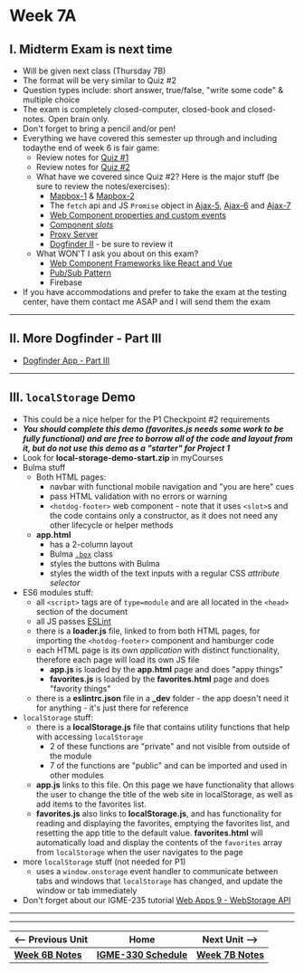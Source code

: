 # Week 7A

## I. Midterm Exam is next time
- Will be given next class (Thursday 7B)
- The format will be very similar to Quiz #2
- Question types include: short answer, true/false, "write some code" & multiple choice
- The exam is completely closed-computer, closed-book and closed-notes.  Open brain only.
- Don't forget to bring a pencil and/or pen!
- Everything we have covered this semester up through and including todaythe end of week 6 is fair game:
  - Review notes for [Quiz #1](./04A.md#i-review-quiz-1)
  - Review notes for [Quiz #2](./06A.md#i-review-quiz-2)
  - What have we covered since Quiz #2? Here is the major stuff (be sure to review the notes/exercises):
    - [Mapbox-1](https://github.com/tonethar/IGME-330-Master/blob/master/notes/HW-mapbox-1.md) & [Mapbox-2](https://github.com/tonethar/IGME-330-Master/blob/master/notes/HW-mapbox-1.md)
    - The `fetch` api and JS `Promise` object in [Ajax-5](https://github.com/tonethar/IGME-330-Master/blob/master/notes/HW-ajax-5.md), [Ajax-6](https://github.com/tonethar/IGME-330-Master/blob/master/notes/HW-ajax-6.md) and [Ajax-7](https://github.com/tonethar/IGME-330-Master/blob/master/notes/HW-ajax-7.md)
    - [Web Component properties and custom events](./04B.md#iii-web-components)
    - [Component *slots*](./05A.md#iii-finish-up-web-components)
    - [Proxy Server](./06A.md#iii-cors-authentication--proxy-servers)
    - [Dogfinder II](https://github.com/tonethar/IGME-330-Master/blob/master/notes/dogfinder-2.md) - be sure to review it
  - What WON'T I ask you about on this exam?
    - [Web Component Frameworks like React and Vue](./05A.md#iii-finish-up-web-components)
    - [Pub/Sub Pattern](./05A.md#iv-an-alternative-to-custom-events---the-pubsub-pattern)
    - Firebase
- If you have accommodations and prefer to take the exam at the testing center, have them contact me ASAP and I will send them the exam

<hr>

## II. More Dogfinder - Part III
- [Dogfinder App - Part III](https://github.com/tonethar/IGME-330-Master/blob/master/notes/dogfinder-3.md)

<hr>

## III. `localStorage` Demo
- This could be a nice helper for the P1 Checkpoint #2 requirements
- ***You should complete this demo (favorites.js needs some work to be fully functional) and are free to borrow all of the code and layout from it, but do not use this demo as a "starter" for Project 1***
- Look for **local-storage-demo-start.zip** in myCourses
- Bulma stuff
  - Both HTML pages:
    - navbar with functional mobile navigation and "you are here" cues
    - pass HTML validation with no errors or warning
    - `<hotdog-footer>` web component - note that it uses `<slot>`s and the code contains only a constructor, as it does not need any other lifecycle or helper methods
  - **app.html**
    - has a 2-column layout
    - Bulma [`.box`](https://bulma.io/documentation/elements/box/) class
    - styles the buttons with Bulma
    - styles the width of the text inputs with a regular CSS *attribute selector*
- ES6 modules stuff:
  - all `<script>` tags are of `type=module` and are all located in the `<head>` section of the document
  - all JS passes [ESLint](https://eslint.org/demo)
  - there is a **loader.js** file, linked to from both HTML pages,  for importing the `<hotdog-footer>` component and hamburger code
  - each HTML page is its own *application* with distinct functionality, therefore each page will load its own JS file 
    - **app.js** is loaded by the **app.html** page and does "appy things"
    - **favorites.js** is loaded by the **favorites.html** page and does "favority things"
  - there is a **eslintrc.json** file in a **_dev** folder - the app doesn't need it for anything - it's just there for reference 
- `localStorage` stuff:
  - there is a **localStorage.js** file that contains utility functions that help with accessing `localStorage`
    - 2 of these functions are "private" and not visible from outside of the module
    - 7 of the functions are "public" and can be imported and used in other modules
  - **app.js** links to this file. On this page we have functionality that allows the user to change the title of the web site in localStorage, as well as add items to the favorites list.
  - **favorites.js** also links to **localStorage.js**, and has functionality for reading and displaying the favorites, emptying the favorites list, and resetting the app title to the  default value. **favorites.html** will automatically load and display the contents of the `favorites` array from `localStorage` when the user navigates to the page
- more `localStorage` stuff (not needed for P1)
  - uses a `window.onstorage` event handler to communicate between tabs and windows that `localStorage` has changed, and update the window or tab immediately
- Don't forget about our IGME-235 tutorial [Web Apps 9 - WebStorage API](https://github.com/tonethar/IGME-230-Master/blob/master/notes/web-apps-9.md)


<hr><hr>

| <-- Previous Unit | Home | Next Unit -->
| --- | --- | --- 
| [**Week 6B Notes**](06B.md)     |  [**IGME-330 Schedule**](../schedule.md) | [**Week 7B Notes**](07B.md)

